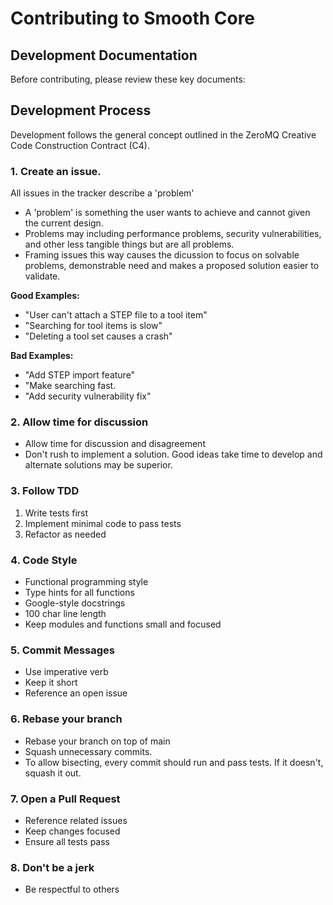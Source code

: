 # Contributing to Smooth Core

## Development Documentation

Before contributing, please review these key documents:





## Development Process

Development follows the general concept outlined in the ZeroMQ Creative Code Construction Contract (C4).

### 1. Create an issue.
All issues in the tracker describe a 'problem'
- A 'problem' is something the user wants to achieve and cannot given the current design.
- Problems may including performance problems, security vulnerabilities, and other less tangible things but are all problems.
- Framing issues this way causes the dicussion to focus on solvable problems, demonstrable need and makes a proposed solution easier to validate.

**Good Examples:**
- "User can't attach a STEP file to a tool item"
- "Searching for tool items is slow"
- "Deleting a tool set causes a crash"

**Bad Examples:**
- "Add STEP import feature"
- "Make searching fast.
- "Add security vulnerability fix"

### 2. Allow time for discussion
- Allow time for discussion and disagreement
- Don't rush to implement a solution.  Good ideas take time to develop and alternate solutions may be superior.

### 3. Follow TDD
1. Write tests first
2. Implement minimal code to pass tests
3. Refactor as needed

### 4. Code Style
- Functional programming style
- Type hints for all functions
- Google-style docstrings
- 100 char line length
- Keep modules and functions small and focused

### 5. Commit Messages
- Use imperative verb
- Keep it short
- Reference an open issue

### 6. Rebase your branch
- Rebase your branch on top of main 
- Squash unnecessary commits.
- To allow bisecting, every commit should run and pass tests.  If it doesn't, squash it out.

### 7. Open a Pull Request
- Reference related issues
- Keep changes focused
- Ensure all tests pass

### 8. Don't be a jerk
- Be respectful to others

